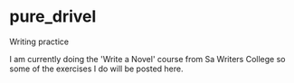 # pure_drivel
Writing practice

I am currently doing the 'Write a Novel' course from Sa Writers College so some of the exercises I do will be posted here.
